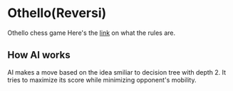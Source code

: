 # Othello(Reversi)
Othello chess game
Here's the [link](https://en.wikipedia.org/wiki/Reversi) on what the rules are.

## How AI works
AI makes a move based on the idea smiliar to decision tree with depth 2. It tries to maximize its score while minimizing opponent's mobility.
